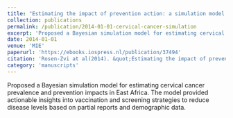 ```yaml
---
title: "Estimating the impact of prevention action: a simulation model of cervical cancer progression"
collection: publications
permalink: /publication/2014-01-01-cervical-cancer-simulation
excerpt: 'Proposed a Bayesian simulation model for estimating cervical cancer prevalence and prevention impacts in East Africa. The model provided actionable insights into vaccination and screening strategies to reduce disease levels based on partial reports and demographic data.'
date: 2014-01-01
venue: 'MIE'
paperurl: 'https://ebooks.iospress.nl/publication/37494'
citation: 'Rosen-Zvi at al(2014). &quot;Estimating the impact of prevention action: a simulation model of cervical cancer progression.&quot; <i>MIE</i>.'
category: 'manuscripts'
---
```

Proposed a Bayesian simulation model for estimating cervical cancer prevalence and prevention impacts in East Africa. The model provided actionable insights into vaccination and screening strategies to reduce disease levels based on partial reports and demographic data.
